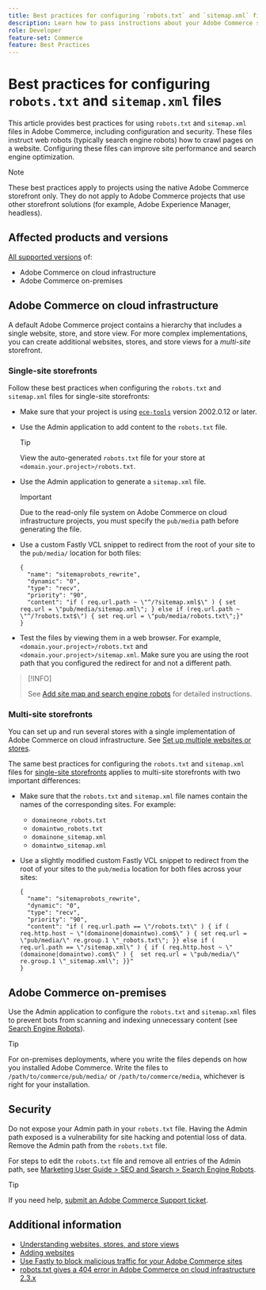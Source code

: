```yaml
---
title: Best practices for configuring `robots.txt` and `sitemap.xml` files
description: Learn how to pass instructions about your Adobe Commerce site to web crawlers.
role: Developer
feature-set: Commerce
feature: Best Practices
---
```


# Best practices for configuring `robots.txt` and `sitemap.xml` files

This article provides best practices for using `robots.txt` and `sitemap.xml` files in Adobe Commerce, including configuration and security. These files instruct web robots (typically search engine robots) how to crawl pages on a website. Configuring these files can improve site performance and search engine optimization.

>[!NOTE]
>
>These best practices apply to projects using the native Adobe Commerce storefront only. They do not apply to Adobe Commerce projects that use other storefront solutions (for example, Adobe Experience Manager, headless).

## Affected products and versions

[All supported versions](../../../release/versions.md) of:

- Adobe Commerce on cloud infrastructure
- Adobe Commerce on-premises

## Adobe Commerce on cloud infrastructure

A default Adobe Commerce project contains a hierarchy that includes a single website, store, and store view. For more complex implementations, you can create additional websites, stores, and store views for a _multi-site_ storefront.

### Single-site storefronts

Follow these best practices when configuring the `robots.txt` and `sitemap.xml` files for single-site storefronts:

- Make sure that your project is using [`ece-tools`](https://devdocs.magento.com/cloud/release-notes/ece-release-notes.html) version 2002.0.12 or later.
- Use the Admin application to add content to the `robots.txt` file.

  >[!TIP]
  >
  >View the auto-generated `robots.txt` file for your store at `<domain.your.project>/robots.txt`.

- Use the Admin application to generate a `sitemap.xml` file.

  >[!IMPORTANT]
  >
  >Due to the read-only file system on Adobe Commerce on cloud infrastructure projects, you must specify the `pub/media` path before generating the file.

- Use a custom Fastly VCL snippet to redirect from the root of your site to the `pub/media/` location for both files:

   ```vcl
   {
     "name": "sitemaprobots_rewrite",
     "dynamic": "0",
     "type": "recv",
     "priority": "90",
     "content": "if ( req.url.path ~ \"^/?sitemap.xml$\" ) { set req.url = \"pub/media/sitemap.xml\"; } else if (req.url.path ~ \"^/?robots.txt$\") { set req.url = \"pub/media/robots.txt\";}"
   }
   ```

- Test the files by viewing them in a web browser. For example, `<domain.your.project>/robots.txt` and `<domain.your.project>/sitemap.xml`. Make sure you are using the root path that you configured the redirect for and not a different path.

>[!INFO]
>
>See [Add site map and search engine robots](https://devdocs.magento.com/cloud/trouble/robots-sitemap.html) for detailed instructions.


### Multi-site storefronts

You can set up and run several stores with a single implementation of Adobe Commerce on cloud infrastructure. See [Set up multiple websites or stores](https://devdocs.magento.com/cloud/project/project-multi-sites.html).

The same best practices for configuring the `robots.txt` and `sitemap.xml` files for [single-site storefronts](#single-site-storefronts) applies to multi-site storefronts with two important differences:

- Make sure that the `robots.txt` and `sitemap.xml` file names contain the names of the corresponding sites. For example:
  - `domaineone_robots.txt`
  - `domaintwo_robots.txt`
  - `domainone_sitemap.xml`
  - `domaintwo_sitemap.xml`

- Use a slightly modified custom Fastly VCL snippet to redirect from the root of your sites to the `pub/media` location for both files across your sites:

   ```vcl
   {
     "name": "sitemaprobots_rewrite",
     "dynamic": "0",
     "type": "recv",
     "priority": "90",
     "content": "if ( req.url.path == \"/robots.txt\" ) { if ( req.http.host ~ \"(domainone|domaintwo).com$\" ) { set req.url = \"pub/media/\" re.group.1 \"_robots.txt\"; }} else if ( req.url.path == \"/sitemap.xml\" ) { if ( req.http.host ~ \"(domainone|domaintwo).com$\" ) {  set req.url = \"pub/media/\" re.group.1 \"_sitemap.xml\"; }}"
   }
   ```

## Adobe Commerce on-premises

Use the Admin application to configure the `robots.txt` and `sitemap.xml` files to prevent bots from scanning and indexing unnecessary content (see [Search Engine Robots](https://experienceleague.adobe.com/docs/commerce-admin/marketing/seo/seo-overview.html#search-engine-robots)).

>[!TIP]
>
>For on-premises deployments, where you write the files depends on how you installed Adobe Commerce. Write the files to `/path/to/commerce/pub/media/` or `/path/to/commerce/media`, whichever is right for your installation.

## Security

Do not expose your Admin path in your `robots.txt` file. Having the Admin path exposed is a vulnerability for site hacking and potential loss of data. Remove the Admin path from the `robots.txt` file.

For steps to edit the `robots.txt` file and remove all entries of the Admin path, see [Marketing User Guide > SEO and Search > Search Engine Robots](https://experienceleague.adobe.com/docs/commerce-admin/marketing/seo/seo-overview.html#search-engine-robots).

>[!TIP]
>
>If you need help, [submit an Adobe Commerce Support ticket](https://support.magento.com/hc/en-us/articles/360000913794#submit-ticket).

## Additional information

- [Understanding websites, stores, and store views](https://devdocs.magento.com/cloud/configure/configure-best-practices.html#sites)
- [Adding websites](https://docs.magento.com/user-guide/stores/stores-all-create-website.html)
- [Use Fastly to block malicious traffic for your Adobe Commerce sites](https://devdocs.magento.com/cloud/cdn/fastly-vcl-blocking.html)
- [robots.txt gives a 404 error in Adobe Commerce on cloud infrastructure 2.3.x](https://support.magento.com/hc/en-us/articles/360040594911)
